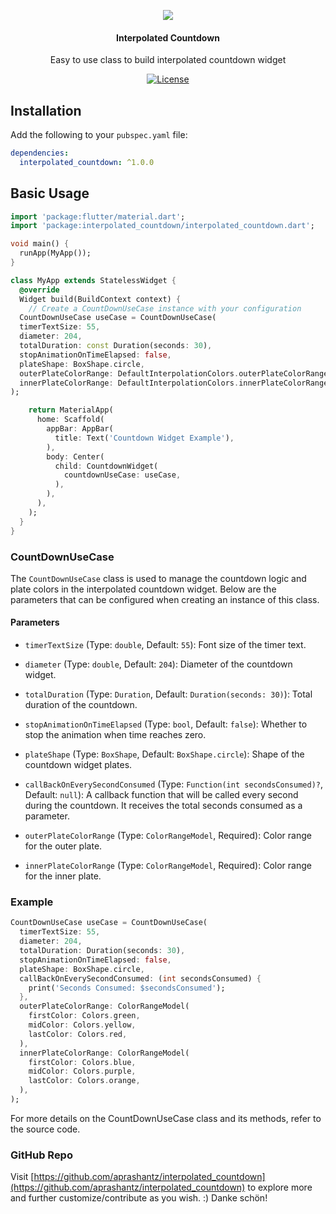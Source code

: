 <p align="center">
  <img src="https://i.ibb.co/mSTcwbg/banner.jpg" />
  <h4 align="center">Interpolated Countdown</h3>
  <p align="center">
      Easy to use class to build interpolated countdown widget
  </p>
</p>

<p align="center">
  <a href="https://github.com/aprashantz/interpolated_countdown/LICENSE">
    <img alt="License" src="https://img.shields.io/github/license/SebastienBtr/Dash-Chat-2?label=License" />
  </a>
  <!-- <a href="https://pub.dev/packages/dash_chat_2">
    <img alt="Pub version" src="https://img.shields.io/pub/v/interpolated_countdown?color=blue" />
  </a> -->
  <!-- <a href="#contributors">
    <img alt="Contributors" src="https://img.shields.io/github/all-contributors/aprashantz/interpolated_countdown/main" />
  </a> -->
</p>

## Installation

Add the following to your `pubspec.yaml` file:

```yaml
dependencies:
  interpolated_countdown: ^1.0.0
```

## Basic Usage

```dart
import 'package:flutter/material.dart';
import 'package:interpolated_countdown/interpolated_countdown.dart';

void main() {
  runApp(MyApp());
}

class MyApp extends StatelessWidget {
  @override
  Widget build(BuildContext context) {
    // Create a CountDownUseCase instance with your configuration
  CountDownUseCase useCase = CountDownUseCase(
  timerTextSize: 55,
  diameter: 204,
  totalDuration: const Duration(seconds: 30),
  stopAnimationOnTimeElapsed: false,
  plateShape: BoxShape.circle,
  outerPlateColorRange: DefaultInterpolationColors.outerPlateColorRange,
  innerPlateColorRange: DefaultInterpolationColors.innerPlateColorRange,
);

    return MaterialApp(
      home: Scaffold(
        appBar: AppBar(
          title: Text('Countdown Widget Example'),
        ),
        body: Center(
          child: CountdownWidget(
            countdownUseCase: useCase,
          ),
        ),
      ),
    );
  }
}

```

### CountDownUseCase

The `CountDownUseCase` class is used to manage the countdown logic and plate colors in the interpolated countdown widget. Below are the parameters that can be configured when creating an instance of this class.

#### Parameters

- `timerTextSize` (Type: `double`, Default: `55`): Font size of the timer text.

- `diameter` (Type: `double`, Default: `204`): Diameter of the countdown widget.

- `totalDuration` (Type: `Duration`, Default: `Duration(seconds: 30)`): Total duration of the countdown.

- `stopAnimationOnTimeElapsed` (Type: `bool`, Default: `false`): Whether to stop the animation when time reaches zero.

- `plateShape` (Type: `BoxShape`, Default: `BoxShape.circle`): Shape of the countdown widget plates.

- `callBackOnEverySecondConsumed` (Type: `Function(int secondsConsumed)?`, Default: `null`): A callback function that will be called every second during the countdown. It receives the total seconds consumed as a parameter.

- `outerPlateColorRange` (Type: `ColorRangeModel`, Required): Color range for the outer plate.

- `innerPlateColorRange` (Type: `ColorRangeModel`, Required): Color range for the inner plate.

### Example

```dart
CountDownUseCase useCase = CountDownUseCase(
  timerTextSize: 55,
  diameter: 204,
  totalDuration: Duration(seconds: 30),
  stopAnimationOnTimeElapsed: false,
  plateShape: BoxShape.circle,
  callBackOnEverySecondConsumed: (int secondsConsumed) {
    print('Seconds Consumed: $secondsConsumed');
  },
  outerPlateColorRange: ColorRangeModel(
    firstColor: Colors.green,
    midColor: Colors.yellow,
    lastColor: Colors.red,
  ),
  innerPlateColorRange: ColorRangeModel(
    firstColor: Colors.blue,
    midColor: Colors.purple,
    lastColor: Colors.orange,
  ),
);
```

For more details on the CountDownUseCase class and its methods, refer to the source code.

### GitHub Repo

Visit [https://github.com/aprashantz/interpolated_countdown](https://github.com/aprashantz/interpolated_countdown) to explore more and further customize/contribute as you wish. :)
Danke schön!
